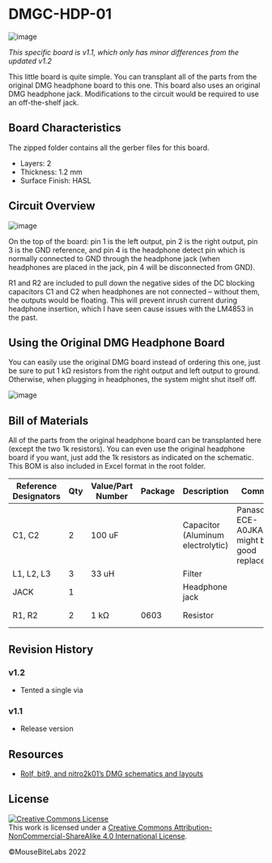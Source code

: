 # DMGC-HDP-01

![image](https://user-images.githubusercontent.com/97127539/180912937-187d7733-8892-47e4-9f4d-134d07def88b.png)

*This specific board is v1.1, which only has minor differences from the updated v1.2*

This little board is quite simple. You can transplant all of the parts from the original DMG headphone board to this one. This board also uses an original DMG headphone jack. Modifications to the circuit would be required to use an off-the-shelf jack.

## Board Characteristics
The zipped folder contains all the gerber files for this board.
-	Layers: 2
-	Thickness: 1.2 mm
-	Surface Finish: HASL

## Circuit Overview

![image](https://user-images.githubusercontent.com/97127539/179897524-bd74a364-c584-42a9-b284-9659ea163933.png)

On the top of the board: pin 1 is the left output, pin 2 is the right output, pin 3 is the GND reference, and pin 4 is the headphone detect pin which is normally connected to GND through the headphone jack (when headphones are placed in the jack, pin 4 will be disconnected from GND).

R1 and R2 are included to pull down the negative sides of the DC blocking capacitors C1 and C2 when headphones are not connected – without them, the outputs would be floating. This will prevent inrush current during headphone insertion, which I have seen cause issues with the LM4853 in the past.

## Using the Original DMG Headphone Board

You can easily use the original DMG board instead of ordering this one, just be sure to put 1 kΩ resistors from the right output and left output to ground. Otherwise, when plugging in headphones, the system might shut itself off.

![image](https://user-images.githubusercontent.com/97127539/180674925-899182a6-bb51-4ddf-804c-e71c3ef99e59.png)

## Bill of Materials

All of the parts from the original headphone board can be transplanted here (except the two 1k resistors). You can even use the original headphone board if you want, just add the 1k resistors as indicated on the schematic. This BOM is also included in Excel format in the root folder.

| Reference Designators | Qty | Value/Part Number | Package | Description                       | Comment                                            | Source                                                                 |
|-----------------------|-----|-------------------|---------|-----------------------------------|----------------------------------------------------|------------------------------------------------------------------------|
| C1, C2                | 2   | 100 uF            |         | Capacitor (Aluminum electrolytic) | Panasonic ECE-A0JKA101 might be a good replacement | Salvaged (DMG)                                                         |
| L1, L2, L3            | 3   | 33 uH             |         | Filter                            |                                                    | Salvaged (DMG)                                                         |
| JACK                  | 1   |                   |         | Headphone jack                    |                                                    | Salvaged (DMG)                                                         |
| R1, R2                | 2   | 1 kΩ              | 0603    | Resistor                          |                                                    | https://www.digikey.com/en/products/detail/yageo/RC0603FR-071KL/726843 |

## Revision History

### v1.2

- Tented a single via

### v1.1

- Release version

## Resources
-	<a href="https://gbdev.gg8.se/files/schematics/">Rolf, bit9, and nitro2k01’s DMG schematics and layouts</a>
## License
<a rel="license" href="http://creativecommons.org/licenses/by-nc-sa/4.0/"><img alt="Creative Commons License" style="border-width:0" src="https://i.creativecommons.org/l/by-nc-sa/4.0/80x15.png" /></a><br />This work is licensed under a <a rel="license" href="http://creativecommons.org/licenses/by-nc-sa/4.0/">Creative Commons Attribution-NonCommercial-ShareAlike 4.0 International License</a>.

©MouseBiteLabs 2022
